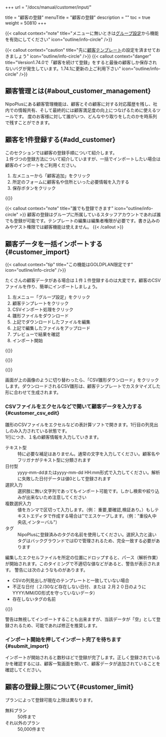 +++
url = "/docs/manual/customer/input/"

title = "顧客の登録"
menuTitle = "顧客の登録"
description = ""
toc = true
weight = 50810
+++

{{< callout context="note" title="メニューに無いときは[グループ設定](/docs/setup/setting-group/#optionalFunction)から機能を有効にしてください" icon="outline/info-circle" />}}

{{< callout context="caution" title="先に[顧客テンプレート](/docs/template/customer/)の設定を済ませておきましょう" icon="outline/info-circle" />}}
{{< callout context="danger" title="Version1.74.0で「顧客を続けて登録」をすると最後の顧客しか保存されないバグが発生しています。1.74.1に更新の上ご利用下さい" icon="outline/info-circle" />}}

## 顧客管理とは{#about_customer_management}

NipoPlusにある顧客管理機能は、顧客とその顧客に対する対応履歴を残し、社内での情報共有、そして最終的には顧客満足度の向上につなげるために使えるツールです。
度のお客様に対して誰がいつ、どんなやり取りをしたのかを時系列で残すことができます。

## 顧客を1件登録する{#add_customer}

このセクションでは顧客の登録手順について紹介します。  
１件づつの登録方法について紹介していますが、一括でインポートしたい場合は顧客のインポートをご利用ください。

1. 左メニューから「顧客追加」をクリック
2. 所定のフォームに顧客名や住所といった必要情報を入力する
3. 保存ボタンをクリック

{{<icatch filename="img/customerInput" msg="顧客登録画面イメージ。フォームはカスタマイズ可能です"  alice="here"  marginLess="true">}}

{{< callout context="note" title="誰でも登録できます" icon="outline/info-circle" >}}
顧客の登録はグループに所属しているスタッフアカウントであれば誰でも登録が可能です。テンプレートの編集は編集者権限が必要です。書き込みのみやゲスト権限では顧客機能は使えません。
{{< /callout >}}

## 顧客データを一括インポートする{#customer_import}

{{< callout context="tip" title="この機能はGOLDPLAN限定です" icon="outline/info-circle" />}}

たくさんの顧客データがある場合は１件１件登録するのは大変です。顧客のCSVファイルを作り、簡単にインポートしましょう。

1. 左メニュー「グループ設定」をクリック
2. 顧客テンプレートをクリック
3. CSVインポート処理をクリック
4. 雛形ファイルをダウンロード
5. 上記でダウンロードしたファイルを編集
6. 上記で編集したファイルをアップロード
7. プレビューで結果を確認
8. インポート開始

{{<iTablet filename="img/customerImport" msg="既存のデータはインポートでサクッと登録しよう"  alice="ok"  marginLess="true">}}

{{<nextArrow>}}

{{<iTablet filename="img/customerCSV" msg="ここからCSVファイルをダウンロードしてアップロードするよ"  alice="ok"  marginLess="true">}}

画面が上の画像のように切り替わったら、「CSV雛形ダウンロード」をクリックします。ダウンロードされるCSV雛形は、顧客テンプレートでカスタマイズした形に合わせて生成されます。

### CSVファイルをエクセルなどで開いて顧客データを入力する{#customer_csv_edit}

雛形のCSVファイルをエクセルなどの表計算ソフトで開きます。1行目の列見出しのみ入力されている状態です。  
1行につき、１名の顧客情報を入力していきます。

<dl class="basic">
<dt>テキスト型</dt>
<dd>特に必要な補足はありません。通常の文字を入力してください。顧客名やフリガナがテキスト型に分類されます</dd>
<dt>日付型</dt>
<dd>yyyy-mm-ddまたはyyyy-mm-dd HH:mm形式で入力してください。解析に失敗した日付データは値0として登録されます</dd>
<dt>選択入力</dt>
<dd>選択肢に無い文字列であってもインポート可能です。しかし検索や絞り込みが出来ないため注意してください</dd>
<dt>複数選択入力</dt>
<dd>値をカンマで区切って入力します。（例： 重要,要確認,検証あり。）もしテキストエディタで作成する場合は"でエスケープします。（例："重役A,中央店,インターバル"） </dd>
<dt>タグ</dt>
<dd>NipoPlusに登録済みのタグの名前を使用してください。選択入力と違いタグはバックグラウンドではIDで管理されるため、完全一致する必要があります</dd>
</dl>

編集したエクセルファイルを所定の位置にドロップすると、パース（解析作業）が開始されます。このタイミングで不適切な値などがあると、警告が表示されます。
警告には次のようなものがあります。

- CSVの列見出しが現在のテンプレートと一致していない場合
- 不正な日付（２/30など存在しない日付、または ２月２０日のようにYYYY/MM/DD形式を守っていないデータ）
- 存在しないタグの名前

{{<iTablet filename="img/customerCSVUpload" msg="編集した顧客CSVをUploadするよ"  alice="ok"  marginLess="true">}}

警告は無視してインポートすることも出来ますが、当該データが「空」として登録されるため、可能であれば修正を推奨します。

### インポート開始を押してインポート完了を待ちます{#submit_import}

インポートが開始されると数秒ほどで登録が完了します。正しく登録されているかを確認するには、顧客一覧画面を開いて、顧客データが追加されていることを確認してください。

## 顧客の登録上限について{#customer_limit}

プランによって登録可能な上限は異なります。

<dl class="basic">
<dt>無料プラン</dt>
<dd>50件まで</dd>
<dt>それ以外のプラン</dt>
<dd>50,000件まで</dd>
</dl>
